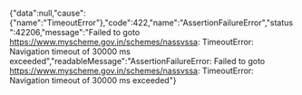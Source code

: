 {"data":null,"cause":{"name":"TimeoutError"},"code":422,"name":"AssertionFailureError","status":42206,"message":"Failed to goto https://www.myscheme.gov.in/schemes/nassvssa: TimeoutError: Navigation timeout of 30000 ms exceeded","readableMessage":"AssertionFailureError: Failed to goto https://www.myscheme.gov.in/schemes/nassvssa: TimeoutError: Navigation timeout of 30000 ms exceeded"}